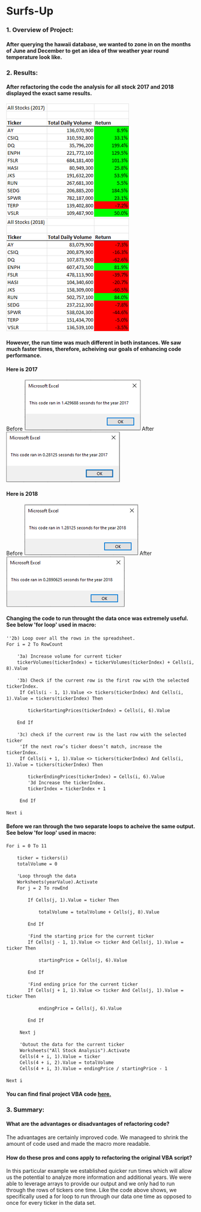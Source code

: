 # Surfs-Up

### 1. Overview of Project:
#### After querying the hawaii database, we wanted to zone in on the months of June and December to get an idea of thw weather year round temperature look like.

### 2. Results:
#### After refactoring the code the analysis for all stock 2017 and 2018 displayed the exact same results. 
![All-Stocks_2017](https://github.com/maldonado91/Stock-Analysis/blob/main/Resources/All_Stocks_2017.png) ![All-Stocks_2018](https://github.com/maldonado91/Stock-Analysis/blob/main/Resources/All_Stocks_2018.png)
#### However, the run time was much different in both instances. We saw much faster times, therefore, acheiving our goals of enhancing code performance.
#### Here is 2017
Before ![Run_Time2017_Before](https://github.com/maldonado91/Stock-Analysis/blob/main/Resources/VBA_Challenge_2017_Before.PNG) After ![Run2017_Time_After](https://github.com/maldonado91/Stock-Analysis/blob/main/Resources/VBA_Challenge_2017.PNG)
#### Here is 2018
Before ![Run_Time2018_Before](https://github.com/maldonado91/Stock-Analysis/blob/main/Resources/VBA_Challenge_2018_Before.PNG) After ![Run_Time2018_After](https://github.com/maldonado91/Stock-Analysis/blob/main/Resources/VBA_Challenge_2018.PNG)

#### Changing the code to run throught the data once was extremely useful. See below 'for loop' used in macro:
    ''2b) Loop over all the rows in the spreadsheet.
    For i = 2 To RowCount
    
        '3a) Increase volume for current ticker
        tickerVolumes(tickerIndex) = tickerVolumes(tickerIndex) + Cells(i, 8).Value
        
        '3b) Check if the current row is the first row with the selected tickerIndex.
         If Cells(i - 1, 1).Value <> tickers(tickerIndex) And Cells(i, 1).Value = tickers(tickerIndex) Then
         
            tickerStartingPrices(tickerIndex) = Cells(i, 6).Value
            
        End If
        
        '3c) check if the current row is the last row with the selected ticker
         'If the next row’s ticker doesn’t match, increase the tickerIndex.
         If Cells(i + 1, 1).Value <> tickers(tickerIndex) And Cells(i, 1).Value = tickers(tickerIndex) Then
         
            tickerEndingPrices(tickerIndex) = Cells(i, 6).Value
            '3d Increase the tickerIndex.
            tickerIndex = tickerIndex + 1
            
         End If
    
    Next i
#### Before we ran through the two separate loops to acheive the same output. See below 'for loop' used in macro:
    For i = 0 To 11
    
        ticker = tickers(i)
        totalVolume = 0
        
        'Loop through the data
        Worksheets(yearValue).Activate
        For j = 2 To rowEnd
            
            If Cells(j, 1).Value = ticker Then
            
                totalVolume = totalVolume + Cells(j, 8).Value
                
            End If
            
            'Find the starting price for the current ticker
            If Cells(j - 1, 1).Value <> ticker And Cells(j, 1).Value = ticker Then
                
                startingPrice = Cells(j, 6).Value
                
            End If
            
            'Find ending price for the current ticker
            If Cells(j + 1, 1).Value <> ticker And Cells(j, 1).Value = ticker Then
                
                endingPrice = Cells(j, 6).Value
                
            End If
            
         Next j
         
         'Outout the data for the current ticker
         Worksheets("All Stock Analysis").Activate
         Cells(4 + i, 1).Value = ticker
         Cells(4 + i, 2).Value = totalVolume
         Cells(4 + i, 3).Value = endingPrice / startingPrice - 1
         
    Next i
#### You can find final project VBA code [here.](https://github.com/maldonado91/Stock-Analysis/blob/main/VBA_Challenge_Complete.vbs)

### 3. Summary:
#### What are the advantages or disadvantages of refactoring code?
The advantages are certainly improved code. We manageed to shrink the amount of code used and made the macro more readable.

#### How do these pros and cons apply to refactoring the original VBA script?
In this particular example we established quicker run times which will allow us the potential to analyze more information and additional years. We were able to leverage arrays to provide our output and we only had to run through the rows of tickers one time. Like the code above shows, we specifically used a for loop to run through our data one time as opposed to once for every ticker in the data set. 

